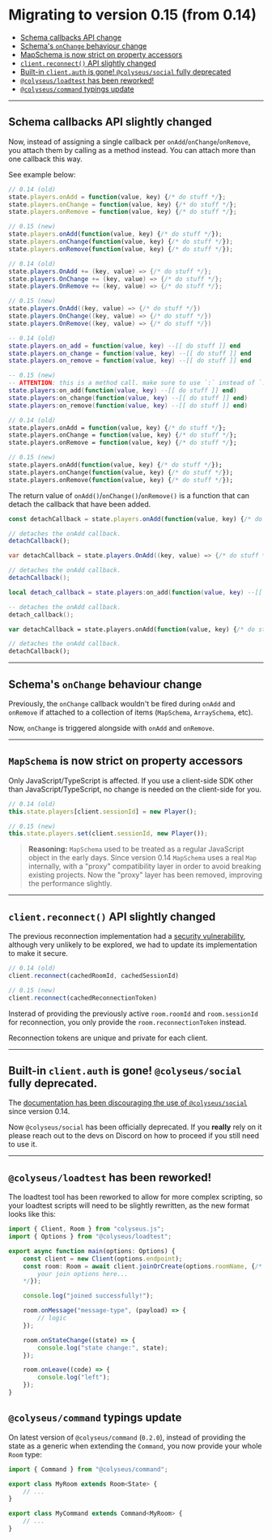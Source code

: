 # Migrating to version 0.15 (from 0.14)

- [Schema callbacks API change](#schema-callbacks-api-slightly-changed)
- [Schema's `onChange` behaviour change](#schemas-onchange-behaviour-change)
- [MapSchema is now strict on property accessors](#mapschema-is-now-strict-on-property-accessors)
- [`client.reconnect()` API slightly changed]()
- [Built-in `client.auth` is gone! `@colyseus/social` fully deprecated](#built-in-client-auth-is-gone-colyseus-social-fully-deprecated)
- [`@colyseus/loadtest` has been reworked!](#colyseus-loadtest-has-been-reworked)
- [`@colyseus/command` typings update](#colyseus-command-typings-update)

---

## Schema callbacks API slightly changed

Now, instead of assigning a single callback per `onAdd`/`onChange`/`onRemove`, you attach them by calling as a method instead. You can attach more than one callback this way.

See example below:

```typescript fct_label="TypeScript"
// 0.14 (old)
state.players.onAdd = function(value, key) {/* do stuff */};
state.players.onChange = function(value, key) {/* do stuff */};
state.players.onRemove = function(value, key) {/* do stuff */};

// 0.15 (new)
state.players.onAdd(function(value, key) {/* do stuff */});
state.players.onChange(function(value, key) {/* do stuff */});
state.players.onRemove(function(value, key) {/* do stuff */});
```

```csharp fct_label="C#"
// 0.14 (old)
state.players.OnAdd += (key, value) => {/* do stuff */};
state.players.OnChange += (key, value) => {/* do stuff */};
state.players.OnRemove += (key, value) => {/* do stuff */};

// 0.15 (new)
state.players.OnAdd((key, value) => {/* do stuff */})
state.players.OnChange((key, value) => {/* do stuff */})
state.players.OnRemove((key, value) => {/* do stuff */})
```

```lua fct_label="LUA"
-- 0.14 (old)
state.players.on_add = function(value, key) --[[ do stuff ]] end
state.players.on_change = function(value, key) --[[ do stuff ]] end
state.players.on_remove = function(value, key) --[[ do stuff ]] end

-- 0.15 (new)
-- ATTENTION: this is a method call. make sure to use `:` instead of `.` here.
state.players:on_add(function(value, key) --[[ do stuff ]] end)
state.players:on_change(function(value, key) --[[ do stuff ]] end)
state.players:on_remove(function(value, key) --[[ do stuff ]] end)
```

```haxe fct_label="Haxe"
// 0.14 (old)
state.players.onAdd = function(value, key) {/* do stuff */};
state.players.onChange = function(value, key) {/* do stuff */};
state.players.onRemove = function(value, key) {/* do stuff */};

// 0.15 (new)
state.players.onAdd(function(value, key) {/* do stuff */});
state.players.onChange(function(value, key) {/* do stuff */});
state.players.onRemove(function(value, key) {/* do stuff */});
```

The return value of `onAdd()`/`onChange()`/`onRemove()` is a function that can detach the callback that have been added.

```typescript fct_label="TypeScript"
const detachCallback = state.players.onAdd(function(value, key) {/* do stuff */});

// detaches the onAdd callback.
detachCallback();
```

```csharp fct_label="C#"
var detachCallback = state.players.OnAdd((key, value) => {/* do stuff */})

// detaches the onAdd callback.
detachCallback();
```

```lua fct_label="LUA"
local detach_callback = state.players:on_add(function(value, key) --[[ do stuff ]] end)

-- detaches the onAdd callback.
detach_callback();
```

```haxe fct_label="Haxe"
var detachCallback = state.players.onAdd(function(value, key) {/* do stuff */});

// detaches the onAdd callback.
detachCallback();
```

---

## Schema's `onChange` behaviour change

Previously, the `onChange` callback wouldn't be fired during `onAdd` and `onRemove` if attached to a collection of items (`MapSchema`, `ArraySchema`, etc).

Now, `onChange` is triggered alongside with `onAdd` and `onRemove`.

---

## `MapSchema` is now strict on property accessors

Only JavaScript/TypeScript is affected. If you use a client-side SDK other than JavaScript/TypeScript, no change is needed on the client-side for you.

```typescript
// 0.14 (old)
this.state.players[client.sessionId] = new Player();

// 0.15 (new)
this.state.players.set(client.sessionId, new Player());
```

> **Reasoning:** `MapSchema` used to be treated as a regular JavaScript object in the early days. Since version 0.14 `MapSchema` uses a real `Map` internally, with a "proxy" compatibility layer in order to avoid breaking existing projects. Now the "proxy" layer has been removed, improving the performance slightly.

---

## `client.reconnect()` API slightly changed

The previous reconnection implementation had a [security vulnerability](https://github.com/colyseus/colyseus/issues/354), although very unlikely to be explored, we had to update its implementation to make it secure.

```typescript
// 0.14 (old)
client.reconnect(cachedRoomId, cachedSessionId)

// 0.15 (new)
client.reconnect(cachedReconnectionToken)
```

Insterad of providing the previously active `room.roomId` and `room.sessionId` for reconnection, you only provide the `room.reconnectionToken` instead.

Reconnection tokens are unique and private for each client.

---

## Built-in `client.auth` is gone! `@colyseus/social` fully deprecated.

The [documentation has been discouraging the use of `@colyseus/social`](https://docs.colyseus.io/colyseus/tools/colyseus-social/) since version 0.14.

Now `@colyseus/social` has been officially deprecated. If you **really** rely on it please reach out to the devs on Discord on how to proceed if you still need to use it.

---

## `@colyseus/loadtest` has been reworked!

The loadtest tool has been reworked to allow for more complex scripting, so your loadtest scripts will need to be slightly rewritten, as the new format looks like this:

```typescript
import { Client, Room } from "colyseus.js";
import { Options } from "@colyseus/loadtest";

export async function main(options: Options) {
    const client = new Client(options.endpoint);
    const room: Room = await client.joinOrCreate(options.roomName, {/*
        your join options here...
    */});

    console.log("joined successfully!");

    room.onMessage("message-type", (payload) => {
        // logic
    });

    room.onStateChange((state) => {
        console.log("state change:", state);
    });

    room.onLeave((code) => {
        console.log("left");
    });
}
```

## `@colyseus/command` typings update

On latest version of `@colyseus/command` (`0.2.0`), instead of providing the state as a generic when extending the `Command`, you now provide your whole `Room` type:

```typescript
import { Command } from "@colyseus/command";

export class MyRoom extends Room<State> {
    // ...
}

export class MyCommand extends Command<MyRoom> {
    // ...
}
```
